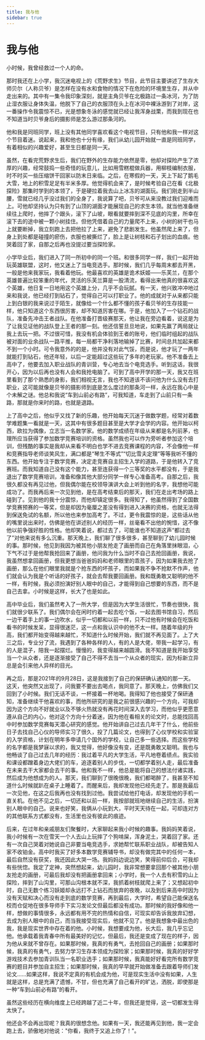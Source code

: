 ```yaml
---
title: 我与他
sidebar: true
---
```


# 我与他

<ClientOnly>
<title-pv/>
</ClientOnly>

小时候，我曾经救过一个人的命。

那时我还在上小学，我沉迷电视上的《荒野求生》节目，此节目主要讲述了生存大师贝尔（人称贝爷）是怎样在没有水和食物的情况下在危险的环境里生存，并从中走出来的。其中有一集令我印象深刻，就是主角贝爷在北极路过一条冰河，为了防止湿衣服让身体失温，他脱下了自己的衣服顶在头上在冰河中裸泳游到了对岸，这一番操作令我震惊不已，光是想象冬泳的感觉就已经让我浑身战栗，而我到现在也不知道当时贝爷身后的摄影师是怎么游过那条河的。

他和我是同班同学，班上没有其他同学喜欢看这个电视节目，只有他和我一样对这个节目着迷。说起来，我和他也十分有缘，我们从幼儿园开始就一直是同班同学，有着相似的兴趣爱好，甚至生日都是同一天。

虽然，在看完荒野求生后，我们在野外的生存能力依然是零，他却对探险产生了浓厚的兴趣，经常鼓捣一些奇怪的玩意儿，比如用雪糕棍做兵器，用柳枝编制衣服，时不时买一些压缩饼干回家以防末日来临。之后，在寒假的一天，天上下起了鹅毛大雪，地上的积雪足足有半米多厚。他觉得机会来了，是时候考验自己在看《北极探险》那集时学到的本领了，于是硬拉着我去山上冰冻的湖面玩。我们刚走到半山腰，雪就已经几乎没过我们的全身了，我说算了吧，贝爷可从来没教过我们迎难而上。可他却坚持认为只有到了山顶的湖面才能展现自己的求生本领。就当他准备继续往上爬时，他摔了个跟头，滚下了山坡，眼看就要摔到深不见底的沟里，所幸在滚下去的途中被一颗小树挂住。但他凭借着自己的力量爬不上来，小树的树干也马上就要断掉，我立刻跑上去把他拉了上来，避免了悲剧发生。他虽然爬上来了，但身上到处都是碰撞的瘀伤，衣服也被撕烂了，脸上是让树枝和石子划出的血痕。他哭着回了家，自那之后再也没提过要当探险家。

小学毕业后，我们进入了同一所初中的同一个班。和很多同学一样，我们一起开始玩英雄联盟，这时，他又迷上了当电竞选手。那时候，我们几乎每周末都去开黑，一般是他来我家玩，我看着他玩。他最喜欢的英雄是诡术妖姬——乐芙兰，在那个英雄普遍比较笨重的年代，灵活的乐芙兰算是一股清流，看得出来他真的很喜欢这个英雄，他日复一日地用这个英雄上分，几乎不会玩腻。有一天，他兴致冲冲地过来和我说，他已经打到钻石了，觉得自己可以打职业了。他的成就对于从来都只能上到白银的我来说过于陌生，就像给一个什么都不懂的孩子看贝爷的生存技能一样，他只知道这个东西很厉害，却不知道厉害在哪。于是，他加入了一个钻石的战队，准备先冲击王者战队。在他准备打晋级赛那天，他让我在旁边看着，说这是为了让我见证他的战队登上王者的那一刻。他还信誓旦旦地说，如果先赢了两局就让我上去玩一把。不过很可惜，我没有机会体验到王者的账号，他们临时组起的战队被对面的业余战队一路平推，每一局都干净利落地输掉了比赛，时间总共加起来都不到一个小时。可令我意外的的是，他并没有对此气馁，而是说，他才玩了一两年就能打到钻石，他还年轻，以后一定能超过这些玩了多年的老玩家。他不准备去上高中了，他要去加入职业战队的青训营，专心地去当个电竞选手。听到这话，我很开心，因为以后再也没有人会和我抢电脑了。可到了高中开学的那一天，我又在班里看到了那个熟悉的身影，我们相视无言，我也不知道该不该问他为什么没有去打职业，这可能就像是贝爷的摄影师到底是怎么度过的那条河一样，永远在我心中是个未解之谜。他总和我说“车到山前必有路”，可我知道，车走到了山前只有一条路，那就是你来时的路，也就是退路。

上了高中之后，他似乎又找了新的乐趣，他开始每天沉迷于做数学题，经常对着数学难题集一看就是一天，这其中有很多题目甚至是大学才会学的内容。他开始以柯西，欧拉为偶像，立志当一名数学家。他的数学成绩在年级从来都是名列前茅，也理所应当获得了参加数学竞赛培训的资格。虽然我也可以作为旁听者参加这个培训，但残酷的事实是我却从来看不明白也学不进去竞赛课程的内容，不会像他一样和竞赛指导老师谈笑风生，满口都是“琴生不等式”“切比雪夫定理”等等我听不懂的东西。他开始专注于数学竞赛，决定走竞赛自主招生入学的道路，于是他转入了竞赛班。而我知道自己没有这个能力，甚至连获得一个三等奖的水平都没有，于是我退出了数学竞赛培训，准备和像其他大部分同学一样专心准备高考。自那之后，我很久都没有再见过他，但我偶尔能在校领导演讲大会上听到他的名字，我想他可能成功了。而我再后来一次见到他，是在高考结束后的那天，我们在走出考场的路上碰到了。见到他的我十分震惊，而他却镇定很多。我得知了，他虽然得到了全国数学竞赛预赛的一等奖，但是却因为毫厘之差没有得到进入决赛的资格，也就无法得到保送免试的名额，所以他也来参加高考了。不过，更令我震惊的是，这些话从他的嘴里说出来时，仿佛是他在讲述别人的经历一样，丝毫看不出他的惋惜，这不像他以前争强好胜的性格。他却笑着说，都过去了，可能谁也不知道这声“都过去了”对他来说有多么沉重。那天晚上，我们聊了很多很多，甚至聊到了幼儿园时候的事。那时候，他见到我因为被其他小朋友抢走了画册而自己在角落里抹眼泪，心下气不过于是他帮我抢回来了画册，他问我为什么当时不自己去抢回画册，我说，我虽然想拿回画册，但我更想当爸爸妈妈和老师眼里的乖孩子，因为如果我去抢了画册，那么在他们眼里我就是个抢东西的坏孩子，而如果我不争不抢默不作声，他们就会认为我是个听话的好孩子，就会去帮我要回画册。我和既勇敢又聪明的他不一样，有时候，我必须扮演好别人眼中的自己，才能得到自己想要的东西，而不是自己去拿。小时候是这样，长大了也是如此。

高中毕业后，我们虽然考入了一所大学，但是因为大学生活很忙，节奏也很快，我们就很少联系了。我们偶尔会在闲时约着一起去吃个饭，一起去图书馆自习，然后一边干着手上的事一边吹水，似乎一切都和以前一样，只不过他有时候会在吃饭和看书的时候发呆，显得很迷茫，这一点和我认识中的他不太一样。随着年级的升高，我们都开始变得越来越忙，不知道什么时候开始，我们就不再见面了。上了大三之后，专业分了流，我遇到了各种各样的人，有的人是大佬，带我一起学习，有的人是混子，陪我一起摆烂。慢慢的，我变得越来越圆滑。我不知道是我开始享受当一个从众者，还是逐渐接受了自己不得不去当一个从众者的现实，因为标新立异总是会引来他人异样的目光。

再之后，那是2021年的9月28日，这是我接到了自己的保研确认通知的那一天。这天，他突然又出现了，问我要不要出去喝点，我同意了。那天晚上，仿佛我们又回到了小时候。我们无话不谈，一杯接着一杯地喝。我得知了他也接受了保研通知，准备继续干他喜欢的事，而他所研究的是我之前很感兴趣的一个方向，可我却因为这个方向不好就业以及不够火热就没有再花时间深入去学习，而他似乎更愿意遵从自己的内心，他对这个方向十分着迷，因为他在看相关的论文时，总能找回高中时参加数学竞赛每天潜心研究的感觉。他开始讲自己过去几年干了什么，他前些日子去找自己心仪的导师实习了很久，投了几篇论文，也得到了心仪学校和实验室的入学资格，计划在明年多申请几个国外的学校，让自己多一些选择。而这些学校的名字都是我梦寐以求的，我又觉得，他好像没有变，还是既勇敢又聪明。我也与他畅谈了自己过去几年的经历：我过着平凡的大学生活，平凡地卷着绩点。我实验和课设都蹭着身边大佬们的车，追逐着别人的步伐，一切都学着别人走，最后准备在未来去干大家都会去干的事。他和我不一样，他总是能将自己的想法付诸实践，然后成为他想成为的人。那天，我们聊到了很晚很晚，我们都喝醉了，我甚至不知道什么时候就趴在桌子上睡着了。而醒来后，我却发现他已经先走了。那是我最后一次见他，在这之后我再也没有找到过他。我尝试给他打电话，却发现他的手机一直关机。在他不见之后，一切还和以前一样，我按部就班地继续自己的生活，扮演别人眼中的自己。说来也好笑，我俩从小玩到大，平时天天待在一起，可却连对方的其他联系方式都没有，生活里也没有彼此的痕迹。

后来，在过年和亲戚朋友们聚餐时，大家聊起来我小时候的趣事。我妈妈笑着说，我小时候有一次在雪天一个人去山上玩摔了个狗啃屎，浑身泥土，哭着回了家。还有一次自己哭着对她说自己非要当电竞选手，求她帮忙联系职业战队，却被告知人家不收铂金。高中时我买了好多本数学竞赛辅导书，却没有做完其中的任何一本，最后自然没有获奖，我还因此大哭一场。我妈妈边说边笑，笑得前仰后合，可我却有些恍惚。我定了定神，突然想起来，幼儿园时，我非常想要拿回那个被其他小朋友抢走的画册，可最后我却没有把画册拿回来；小学时，我一个人去有积雪的山上探险，摔到了山沟里，可那山沟根本就不深，我抓着树枝就爬上来了；又想起初中时，自己无数个练习妖姬却永远打不上钻石而放弃的夜晚，以及到后来高中时因为没有天赋和决心而没有走到底的数学竞赛，再到最后，大学时，希望自己能保送名校而仓促地在很多导师手下实习发论文但最后都没有成功。那时候的我好像和他一样，想做的事情很多，永远都有用不完的热情和自信，可现实却告诉我放弃幻想，去成为别人眼中的自己，而当我接受现实后，他就不见了。他是我想象中最出色的我，我是现实世界中存在着的他。小时候，我想要成为他，长大后，我几乎忘记他。他承载着我青春中所有最美好的记忆，但最后，我还是变成了现在的样子，因为他从来就不曾存在。如果那时候，我真的有勇气，去抢回自己的画册；如果那时候，我真的有勇气，去努力学习生存本领成为探险家；如果那时候，我真的好好学游戏技术去参加青训队当一名职业选手；如果那时候，我真能好好看完所有数学竞赛的题目并参加自主招生；如果那时候，我真的早早就开始做准备去跟着导师们发论文……如果这样，我说不定真的有机会成为他，可是现实生活中没有如果，人生就是这样，总是充满了遗憾，不甘，但也充满了自己看开的旷达，洒脱，即使那是一种“车到山前必有路”的看开。

虽然这些经历在横向维度上已经跨越了近二十年，但我还是觉得，这一切都发生得太快了。

他还会不会再出现呢？我真的很想念他。如果有一天，我还能再见到他，我一定会跑上去，骄傲地对他说："你看，我终于又追上你了！"。

<ClientOnly>
  <leave/>
</ClientOnly/>
